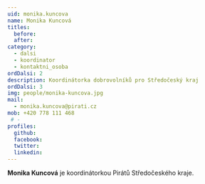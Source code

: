 ```yaml
---
uid: monika.kuncova
name: Monika Kuncová
titles: 
  before: 
  after: 
category:
  - dalsi
  - koordinator
  - kontaktni_osoba  
ordDalsi: 2
description: Koordinátorka dobrovolníků pro Středočeský kraj
ordDalsi: 3
img: people/monika-kuncova.jpg
mail:
  - monika.kuncova@pirati.cz
mob: +420 778 111 468
 # -
profiles:
  github:
  facebook:
  twitter:
  linkedin:
---
```

**Monika Kuncová** je koordinátorkou Pirátů Středočeského kraje.


